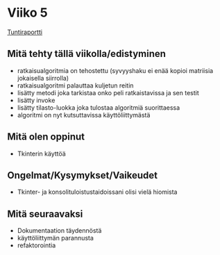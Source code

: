 # Viiko 5

[Tuntiraportti](https://github.com/EliasTHelsinginYliopisto/15PelinRatkaisija/blob/main/Dokumentaatio/Tuntiraportti.md)

## Mitä tehty tällä viikolla/edistyminen
* ratkaisualgoritmia on tehostettu (syvyyshaku ei enää kopioi matriisia jokaisella siirrolla)
* ratkaisualgoritmi palauttaa kuljetun reitin
* lisätty metodi joka tarkistaa onko peli ratkaistavissa ja sen testit
* lisätty invoke
* lisätty tilasto-luokka joka tulostaa algoritmiä suorittaessa
* algoritmi on nyt kutsuttavissa käyttöliittymästä

## Mitä olen oppinut
* Tkinterin käyttöä

## Ongelmat/Kysymykset/Vaikeudet
* Tkinter- ja konsolituloistustaidoissani olisi vielä hiomista


## Mitä seuraavaksi
* Dokumentaation täydennöstä
* käyttöliittymän parannusta
* refaktorointia

